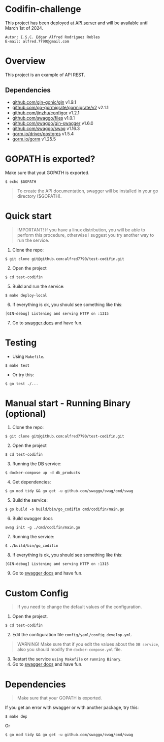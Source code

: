 # Codifin-challenge
This project has been deployed at [API server](https://codifin-challenge.mi-escaparate.com/v1/swagger/index.html) and will be available until March 1st of 2024.

```shell
Autor: I.S.C. Edgar Alfred Rodriguez Robles
E-mail: alfred.7790@gmail.com
```
# Overview
This project is an example of API REST.

## Dependencies

- [github.com/gin-gonic/gin](https://github.com/gin-gonic/gin) v1.9.1
- [github.com/go-gormigrate/gormigrate/v2](https://github.com/go-gormigrate/gormigrate/v2) v2.1.1
- [github.com/jinzhu/configor](https://github.com/jinzhu/configor) v1.2.1
- [github.com/swaggo/files](https://github.com/swaggo/files) v1.0.1
- [github.com/swaggo/gin-swagger](https://github.com/swaggo/gin-swagger) v1.6.0
- [github.com/swaggo/swag](https://github.com/swaggo/swag) v1.16.3
- [gorm.io/driver/postgres](https://github.com/gorm.io/driver/postgres) v1.5.4
- [gorm.io/gorm](https://github.com/gorm.io/gorm) v1.25.5

# GOPATH is exported?
Make sure that yout GOPATH is exported.
```shell
$ echo $GOPATH
```
> To create the API documentation, swagger will be installed in your go directory ($GOPATH).

# Quick start
> IMPORTANT! If you have a linux distribution, you will be able to perform this procedure, otherwise I suggest you try another way to run the service.
1. Clone the repo:
```shell
$ git clone git@github.com:alfred7790/test-codifin.git
```
2. Open the project
```shell
$ cd test-codifin
```
5. Build and run the service:
```shell
$ make deploy-local
```
6. If everything is ok, you should see something like this:
```shell
[GIN-debug] Listening and serving HTTP on :1315
```
7. Go to [swagger docs](http:localhost:1315/v1/swagger/index.html) and have fun.

# Testing
- Using `Makefile`.
```shell
$ make test
```
- Or try this:
```shell
$ go test ./...
```

# Manual start - Running Binary (optional)
1. Clone the repo:
```shell
$ git clone git@github.com:alfred7790/test-codifin.git
```
2. Open the project
```shell
$ cd test-codifin
```
3. Running the DB service:
```shell
$ docker-compose up -d db_products
```
4. Get dependencies:
```shell
$ go mod tidy && go get -u github.com/swaggo/swag/cmd/swag
```
5. Build the service:
```shell
$ go build -o build/bin/go_codifin cmd/codifin/main.go
```
6. Build swagger docs
```shell
swag init -g ./cmd/codifin/main.go
```
7. Running the service:
```shell
$ ./build/bin/go_codifin
```
8. If everything is ok, you should see something like this:
```shell
[GIN-debug] Listening and serving HTTP on :1315
```
9. Go to [swagger docs](http:localhost:1315/v1/swagger/index.html) and have fun.

# Custom Config
> If you need to change the default values of the configuration.
1. Open the project.
```shell
$ cd test-codifin
```
2. Edit the configuration file `config/yaml/config_develop.yml`.

> WARNING! Make sure that if you edit the values about the `DB service`, also you should modify the `docker-compose.yml` file.

3. Restart the service `using Makefile` or `running Binary`.
4. Go to [swagger docs](http:localhost:1315/v1/swagger/index.html) and have fun.

# Dependencies
> Make sure that your GOPATH is exported.

If you get an error with swagger or with another package, try this:
```shell
$ make dep
```
Or
```shell
$ go mod tidy && go get -u github.com/swaggo/swag/cmd/swag
```